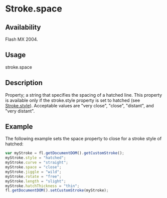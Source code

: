 # Stroke.space

## Availability

Flash MX 2004.

## Usage

stroke.space

## Description

Property; a string that specifies the spacing of a hatched line. This property is available only if the stroke.style property is set to hatched (see [Stroke.style](../Stroke_object/Stroke20.md)). Acceptable values are "very close", "close", "distant", and "very distant".

## Example

The following example sets the space property to close for a stroke style of hatched:

```javascript
var myStroke = fl.getDocumentDOM().getCustomStroke();
myStroke.style = "hatched";
myStroke.curve = "straight";
myStroke.space = "close";
myStroke.jiggle = "wild";
myStroke.rotate = "free";
myStroke.length = "slight";
myStroke.hatchThickness = "thin";
fl.getDocumentDOM().setCustomStroke(myStroke);
```
